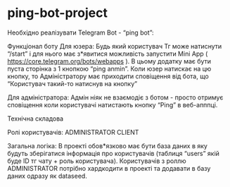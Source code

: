 # ping-bot-project
Необхідно реалізувати Telegram Bot - “ping bot”:

Функціонал боту
Для юзера:
Будь який користувач Тг може натиснути “/start” і для нього має з*явитися можливість запустити Mini App  ( https://core.telegram.org/bots/webapps ). 
В цьому додатку має бути пуста сторінка з 1 кнопкою “ping anmin”. Коли юзер натискає на цю кнопку, то Адміністратору має приходити сповіщення від бота, що “Користувач такий-то натиснув на кнопку” 


Для адміністратора: 
Адмін ніяк не взаємодіє з ботом - просто отримує сповіщення коли користувачі натистають кнопку “Ping” в веб-апппці.



Технічна складова

Ролі користувачів:
ADMINISTRATOR
CLIENT

Загальна логіка:
В проекті обов*язково має бути база даних в яку будуть зберігатися інформація про користувачів (таблиця “users” якій буде ID тг чату + роль користувача).
Користувачів з роллю ADMINISTRATOR потрібно хардкодити в проекті та додавати в базу даних одразу як dataseed.



